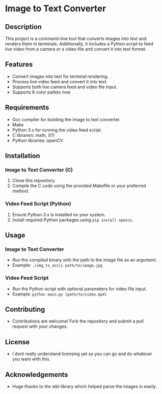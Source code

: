 # Image to Text Converter

## Description
This project is a command-line tool that converts images into text and renders them in terminals. Additionally, it includes a Python script to feed live video from a camera or a video file and convert it into text format.

## Features
- Convert images into text for terminal rendering.
- Process live video feed and convert it into text.
- Supports both live camera feed and video file input.
- Supports 8 color pallets now

## Requirements
- Gcc compiler for building the image to text converter.
- Make
- Python 3.x for running the video feed script.
- C libraries: math, X11
- Python libraries: openCV

## Installation
### Image to Text Converter (C)
1. Clone this repository.
2. Compile the C code using the provided Makefile or your preferred method.

### Video Feed Script (Python)
1. Ensure Python 3.x is installed on your system.
2. Install required Python packages using `pip install opencv`.

## Usage
### Image to Text Converter
- Run the compiled binary with the path to the image file as an argument.
- Example: `./img_to_ascii path/to/image.jpg`

### Video Feed Script
- Run the Python script with optional parameters for video file input.
- Example: `python main.py [path/to/video.mp4]`

## Contributing
- Contributions are welcome! Fork the repository and submit a pull request with your changes.

## License
- I dont really understand licensing yet so you can go and do whatever you want with this.

## Acknowledgements
- Huge thanks to the stbi library which helped parse the images in easily.
